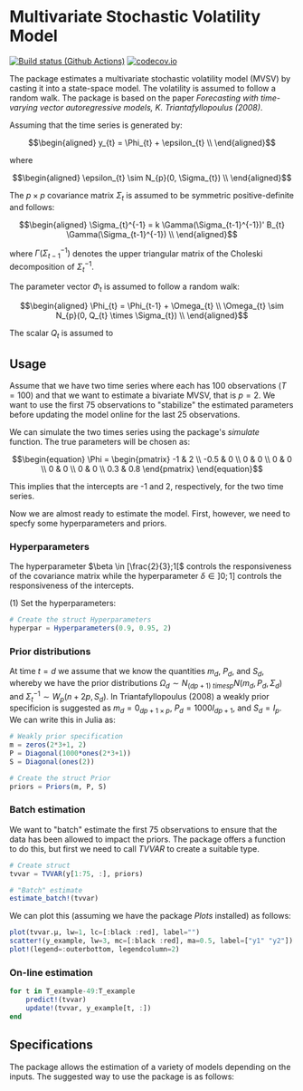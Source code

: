 # Multivariate Stochastic Volatility Model

[![Build status (Github Actions)](https://github.com/MadsKoefoed/MultivariateStochasticVolatility.jl/workflows/CI/badge.svg)](https://github.com/MadsKoefoed/MultivariateStochasticVolatility.jl/actions)
[![codecov.io](http://codecov.io/github/MadsKoefoed/MultivariateStochasticVolatility.jl/coverage.svg?branch=main)](http://codecov.io/github/MadsKoefoed/MultivariateStochasticVolatility.jl?branch=main)

The package estimates a multivariate stochastic volatility model (MVSV) by casting it into a state-space model. The volatility is assumed to follow a random walk. The package is based on the paper _Forecasting with time-varying vector autoregressive models, K. Triantafyllopoulus (2008)_.

Assuming that the time series is generated by:

$$\begin{aligned}
y_{t} = \Phi_{t} + \epsilon_{t} \\
\end{aligned}$$

where

$$\begin{aligned}
\epsilon_{t} \sim N_{p}(0, \Sigma_{t}) \\
\end{aligned}$$

The $p \times p$ covariance matrix $\Sigma_{t}$ is assumed to be symmetric positive-definite and follows:

$$\begin{aligned}
\Sigma_{t}^{-1} = k \Gamma(\Sigma_{t-1}^{-1})' B_{t} \Gamma(\Sigma_{t-1}^{-1}) \\
\end{aligned}$$

where $\Gamma(\Sigma_{t-1}^{-1})$ denotes the upper triangular matrix of the Choleski decomposition of $\Sigma_{t}^{-1}$.

The parameter vector $\Phi_{t}$ is assumed to follow a random walk:

$$\begin{aligned}
\Phi_{t} = \Phi_{t-1} + \Omega_{t} \\
\Omega_{t} \sim N_{p}(0, Q_{t} \times \Sigma_{t}) \\
\end{aligned}$$

The scalar $Q_{t}$ is assumed to 

## Usage
Assume that we have two time series where each has 100 observations ($T=100$) and that we want to estimate a bivariate MVSV, that is $p = 2$. We want to use the first 75 observations to "stabilize" the estimated parameters before updating the model online for the last 25 observations. 

We can simulate the two times series using the package's _simulate_ function. The true parameters will be chosen as:

$$\begin{equation}
\Phi =
\begin{pmatrix} -1 & 2 \\ -0.5 & 0 \\ 0 & 0 \\ 0 & 0 \\ 0 & 0 \\ 0 & 0 \\ 0.3 & 0.8 \end{pmatrix}
\end{equation}$$

This implies that the intercepts are -1 and 2, respectively, for the two time series.

Now we are almost ready to estimate the model. First, however, we need to specfy some hyperparameters and priors.

### Hyperparameters
The hyperparameter $\beta \in [\frac{2}{3};1[$ controls the responsiveness of the covariance matrix while the hyperparameter $\delta \in ]0;1]$ controls the responsiveness of the intercepts.

(1) Set the hyperparameters:

```julia
# Create the struct Hyperparameters
hyperpar = Hyperparameters(0.9, 0.95, 2)
```

### Prior distributions
At time $t=d$ we assume that we know the quantities $m_{d}$, $P_{d}$, and $S_{d}$, whereby we have the prior distributions $\Omega_{d} \sim N_{(dp+1) \ times p}N(m_{d}, P_{d}, \Sigma_{d})$ and $\Sigma_{t}^{-1} \sim W_{p}(n+2p, S_{d})$.
In Triantafyllopoulus (2008) a weakly prior specificion is suggested as $m_{d} = 0_{dp+1 \times p}$, $P_{d} = 1000I_{dp+1}$, and $S_{d} = I_{p}$. We can write this in Julia as:

```julia
# Weakly prior specification
m = zeros(2*3+1, 2)
P = Diagonal(1000*ones(2*3+1))
S = Diagonal(ones(2))

# Create the struct Prior
priors = Priors(m, P, S)
```

### Batch estimation
We want to "batch" estimate the first 75 observations to ensure that the data has been allowed to impact the priors. The package offers a function to do this, but first we need to call _TVVAR_ to create a suitable type.

```julia
# Create struct
tvvar = TVVAR(y[1:75, :], priors)

# "Batch" estimate
estimate_batch!(tvvar)
```

We can plot this (assuming we have the package _Plots_ installed) as follows:
```julia
plot(tvvar.μ, lw=1, lc=[:black :red], label="")
scatter!(y_example, lw=3, mc=[:black :red], ma=0.5, label=["y1" "y2"])
plot!(legend=:outerbottom, legendcolumn=2)
```

### On-line estimation


```julia
for t in T_example-49:T_example
    predict!(tvvar)
    update!(tvvar, y_example[t, :])
end
```

## Specifications
The package allows the estimation of a variety of models depending on the inputs. The suggested way to use the package is as follows: